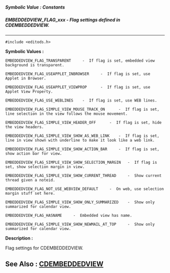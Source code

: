 ##### Symbolic Value : Constants
##### EMBEDDEDVIEW_FLAG_xxx - Flag settings defined in CDEMBEDDEDVIEW.
---
```
#include <editods.h>
```

**Symbolic Values :**

	EMBEDDEDVIEW_FLAG_TRANSPARENT	  -  If flag is set, embedded view background is transparent.

	EMBEDDEDVIEW_FLAG_USEAPPLET_INBROWSER	  -  If flag is set, use Applet in Browser.

	EMBEDDEDVIEW_FLAG_USEAPPLET_VIEWPROP	  -  If flag is set, use Applet View Property.

	EMBEDDEDVIEW_FLAG_USE_WEBLINES	  -  If flag is set, use WEB lines.

	EMBEDDEDVIEW_FLAG_SIMPLE_VIEW_MOUSE_TRACK_ON	  -  If flag is set, line selection in the view follows the mouse movement.

	EMBEDDEDVIEW_FLAG_SIMPLE_VIEW_HEADER_OFF	  -  If flag is set, hide the view headers.

	EMBEDDEDVIEW_FLAG_SIMPLE_VIEW_SHOW_AS_WEB_LINK	  -  If flag is set, line in view shown with underline to make it look like a web link.

	EMBEDDEDVIEW_FLAG_SIMPLE_VIEW_SHOW_ACTION_BAR	  -  If flag is set, show action bar for view.

	EMBEDDEDVIEW_FLAG_SIMPLE_VIEW_SHOW_SELECTION_MARGIN	  -  If flag is set, show selection margin in view.

	EMBEDDEDVIEW_FLAG_SIMPLE_VIEW_SHOW_CURRENT_THREAD	  -  Show current thread given a noteid.

	EMBEDDEDVIEW_FLAG_NOT_USE_WEBVIEW_DEFAULT	  -  On web, use selection margin stuff set here.

	EMBEDDEDVIEW_FLAG_SIMPLE_VIEW_SHOW_ONLY_SUMMARIZED	  -  Show only summarized for calendar view.

	EMBEDDEDVIEW_FLAG_HASNAME	  -  Embedded view has name.

	EMBEDDEDVIEW_FLAG_SIMPLE_VIEW_SHOW_NEWMAIL_AT_TOP	  -  Show only summarized for calendar view.


**Description :**

Flag settings for CDEMBEDDEDVIEW.


**See Also :**
[CDEMBEDDEDVIEW](/domino-c-api-docs/reference/Data/CDEMBEDDEDVIEW)
---
